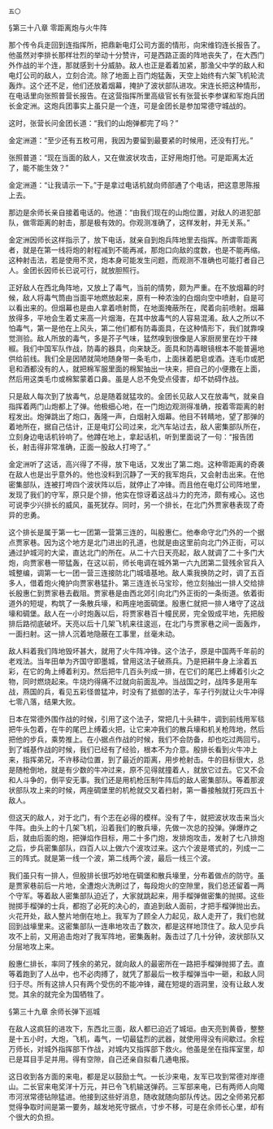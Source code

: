     五〇 

   §第三十八章 零距离炮与火牛阵

   那个传令兵走回到连指挥所，把鼎新电灯公司方面的情形，向宋维钧连长报告了。他虽然对李排长那样壮烈的举动十分赞许，可是西路正面的阵地丧失了，在大西门外作战的半个连，那就感到十分威胁。敌人也正是着着加紧，那渔父中学的敌人和电灯公司的敌人，立刻合流。除了地面上百门炮猛轰，天空上始终有六架飞机轮流轰炸。这个还不足，他们还放着烟幕，掩护了波状部队进攻。宋连长把这种情形，在电话里向张照普营长报告。在这营指挥所里高级官长有张营长李参谋和军炮兵团长金定洲。这炮兵团事实上虽只是一个连，可是金团长是参加常德守城战的。

   这时，张营长问金团长道：“我们的山炮弹都完了吗？”

   金定洲道：“至少还有五枚可用，我因为要留到最要紧的时候用，还没有打光。”

   张照普道：“现在当面的敌人，又在做波状攻击，正好用炮打他。可是距离太近了，能不能生效？”

   金定洲道：“让我请示一下。”于是拿过电话机就向师部通了个电话，把这意思陈报上去。

   那边是余师长亲自接着电话的。他道：“由我们现在的山炮位置，对敌人的进犯部队，做零距离的射击，那是极有效的。你观测准确了，这样发射，并无关系。”

   金定洲因师长这样指示了，放下电话，就亲自到炮兵阵地里去指挥。所谓零距离者，就是在第一线将炮的射程减到不能再减，那炮口向敌的度数，也是不能再缩。这种射击法，若是使用不灵，炮本身可能发生问题，而观测不准确也可能打者自己人。金团长因师长已说可行，就放胆照行。

   正好敌人在西北角阵地，又放上了毒气，当前的情势，颇为严重。在不放烟幕的时候，敌人将毒气筒由当面平地燃放起来，原有一种浓浊的白烟向空中喷射，自是可以看出来的。但烟幕也是由人拿着喷射筒，在地面掩蔽所在，爬着向前喷射。烟幕放得多，平地会生着丈来高一片烟海，在其中放毒气的人容易混淆。敌人之所以不怕毒气，第一是他在上风头，第二他们都有防毒面具，在这种情形下，我们就靠嗅觉测验。敌人所放的毒气，多是芥子气味，猛然嗅到很像是人家厨房里在炒干辣椒。我们中国军队作战，防毒的器具，向来缺乏。面具和防毒眼镜根本不能普遍地供给前线。我们全是因陋就简地随身带一条毛巾，上面抹着肥皂或酒。连毛巾或肥皂和酒都没有的人，就把棉军服里面的棉絮抽出一块来，把自己的小便撒在上面，然后用这类毛巾或棉絮蒙着口鼻。虽是人总不免受点侵害，却不妨碍作战。

   只是敌人每次到了放毒气，总是随着就猛攻的。金团长见敌人又在放毒气，就亲自指挥着两门山炮都上了弹。他极细心地，在一门炮边观测得准确，按着零距离的射程发出。炮弹跳出了炮口，轰隆一声，白烟射入烟幕。他目不转睛地，望了那弹的着地所在，据自己估计，正是电灯公司过来，北汽车站过去，敌人密集部队所在，立刻身边电话机铃响了。他蹲在地上，拿起话机，听到里面说了一句：“报告团长，射击得非常准确，正面一股敌人打垮了。”

   金定洲听了这话，高兴得了不得，放下电话，又发出了第二炮。这种零距离的奇袭在敌人也是出乎意外的。他也没料到沉静了一天的我军炮兵，又会射击出来。在他密集部队，连被打垮四个波状阵以后，就停止了冲锋。而且他在电灯公司阵地里，发现了我们的守军，原只是个排，他实在惊讶着这战斗力的充沛，颇有戒心。这也可说李少兴排长的威风，虽死犹存。同时，另一个排长，在北门外贾家巷表现了奇异的忠勇。

   这个排长是属于第一七一团第一营第三连的，叫殷惠仁。他奉命守北门外的一个据点贾家巷。因为这个地方是北门进出的孔道，也就是由这里前向北门外正街，可以通过护城河的大梁，直达北门的所在。从二十六日天亮起，敌人就调了二十多门大炮，向贾家巷一带猛轰，在这以前，师长电调在城外第一六九团第二营残余官兵入城整编，调第一七一团一营三连接防北门城墙基地。敌人乘我换防之时，调了五百多人，借着炮火掩护向贾家巷猛扑。第三连连长马宝珍，他立刻抽出一排人交给排长殷惠仁到贾家巷去截阻。贾家巷是由西北郊引向北门外正街的一条街道。依着街道外的短堤，构筑了一条散兵壕，和两座地面碉堡。殷惠仁就把一排人堵守了这战壕和碉堡。敌人在一小时炮轰以后，将贾家巷百十幢民房，完全毁成平地，先把殷排后路彻底破坏。天亮以后十几架飞机来往逡巡，在北门与贾家巷之间一面轰炸，一面扫射。这一排人沉着地隐蔽在工事里，丝毫未动。

   敌人料着我们阵地毁坏甚大，就用了火牛阵冲锋。这个法子，原是中国两千年前的老戏法。当年田单为齐国守即墨城，曾用这法子破燕兵。乃是把耕牛身上涂着五彩，在它的角上缚着利刃。然后把牛几百头列成一排，在它们的尾巴上缚着引火之物，同时燃烧起来。牛烧灼得痛不过就向前面乱冲。当战国之时，战阵多是用车战，燕国的兵，看见五彩怪兽猛冲，时没有了抵御的法子，车子行列就让火牛冲得七零八落，结果大败。

   日本在常德外围作战的时候，引用了这个法子，常把几十头耕牛，调到前线用军毯把牛头包着，在牛的尾巴上缚着火把，让它来冲我们的散兵壕和机关枪阵地，然后把他的步兵，乘势推上。在小据点作战的时候，我们不会防备，却也吃过两回亏。到了城基作战的时候，我们已经有了经验，根本不为介意。殷排长看到火牛冲上来，指挥弟兄，不许移动位置，到了最近的距离，用步枪射击。牛的目标很大，总是随枪倒地，就是有少数的牛冲过来，原不见得就撞着人，就放它过去。它又不会和人斗争的，倒平安无事。我们还是用机枪压制牛阵后的敌人密集部队。等着那波状部队攻上来的时候，两座碉堡里的机枪就交叉着扫射，第一番接触就打死四五十敌人。

   但这天的敌人，对于北门，有个志在必得的模样。没有了牛，就把波状攻击来当火牛阵。由头上的十几架飞机，沿着我们的散兵壕，先做一次总的投弹。弹爆炸之后，就由后面的炮，把弹焰作目标，用二十多门炮，发排炮攻击，发射了七八排炮之后，步兵密集部队，四百人以上做六个波攻过来。这六个波是塔式的，列成一二三的阵式。就是第一线一个波，第二线两个波，最后一线三个波。

   我们虽只有一排人，但殷排长很巧妙地在碉堡和散兵壕里，分布着做点的防守。虽是贾家巷前后一片地，全遭炮火洗刷过了，每段炮火的空隙里，我们总还留着一两个守军。等着敌人密集部队迫近了，大家就跳起来，用手榴弹做密集的抛掷。这些抛掷手榴弹的士兵，都抱了必死的决心的，直追到敌人面前，才把手榴弹抛出去。火花开处，敌人整片地倒在地上。我军为了顾全人力起见，敌人走开了，我们也就回到战壕里来。这密集部队一连串地攻击了数次，都是这样地顶住了。敌人见步兵攻不上前，又用追击炮对了我军阵地，密集轰射。轰击过了几十分钟，波状部队又分层地攻上来。

   殷惠仁排长，率同了残余的弟兄，就向敌人的最密所在一路把手榴弹抛掷了去。直等着跑到了人丛中，也不必肉搏了，就凭了那最后一枚手榴弹当中一砸，和敌人同归于尽。所有这排人只有两个受伤的不能冲锋，藏在短堤的涵洞里，没有让敌人发觉。其余的就完全为国牺牲了。

   §第三十九章 余师长弹下巡城

   在敌人这疯狂的进攻下，东西北三面，敌人都已迫近了城垣。由天亮到黄昏，整整是十五小时，大炮，飞机，毒气，一切最猛烈的武器，就使用得没有间歇过。余程万师长，对城外指挥部下作战，对城内又指挥部下救火。他虽是坐在指挥室里，却已是耳目手足并用。得有空隙，自己还亲自拟看几通电报。

   这日收到各方面的来电，都是足以鼓励士气。一长沙来电，友军已攻到常德对岸德山。二长官来电奖洋十万元，并已令飞机输送弹药。三军部来电，已有两师人向陬市河洑常德钻隙猛进。他接到这些好消息，随收就随向部队传达。因之全师弟兄都觉得争取时间是第一要务，越发地死守据点，寸步不移，可是在余师长心里，却有个很大的负担。

